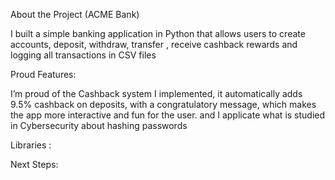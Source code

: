 About the Project (ACME Bank)

I built a simple banking application in Python that allows users to create accounts, deposit, withdraw, transfer , receive cashback rewards and logging all transactions in CSV files

Proud Features:

I’m proud of the Cashback system I implemented, it automatically adds 9.5% cashback on deposits, with a congratulatory message, which makes the app more interactive and fun for the user.
and I applicate what is studied in Cybersecurity about hashing passwords 
 
Libraries :



Next Steps:

